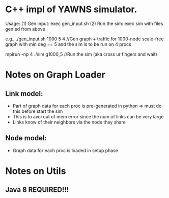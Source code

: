 # C++ impl of YAWNS simulator.
Usage:
(1) Gen input: exec gen_input.sh
(2) Run the sim: exec sim with files gen'ed from above

e.g.,
./gen_input.sh 1000 5 4 //Gen graph + traffic for 1000-node scale-free graph with min deg == 5 and the sim is to be run on 4 procs

mpirun -np 4 ./sim g1000_5 //Run the sim (aka cross ur fingers and wait)

# Notes on Graph Loader ##

## Link model:
- Part of graph data for each proc is pre-generated in python => must do this before start the sim
- This is to avoi out of mem error since the num of links can be very large
- Links know of their neighbors via the node they share

## Node model:
- Graph data for each proc is loaded in setup phase

# Notes on Utils ##

## Java 8 REQUIRED!!!